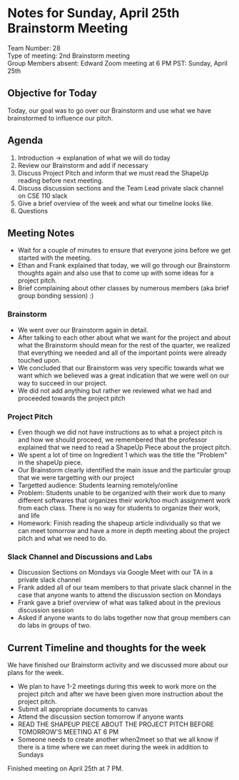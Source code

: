 # Notes for Sunday, April 25th Brainstorm Meeting
Team Number: 28  
Type of meeting: 2nd Brainstorm meeting  
Group Members absent: Edward
Zoom meeting at 6 PM PST: Sunday, April 25th  

## Objective for Today
Today, our goal was to go over our Brainstorm and use what we have brainstormed to influence our pitch.

## Agenda
1. Introduction -> explanation of what we will do today
2. Review our Brainstorm and add if necessary
3. Discuss Project Pitch and inform that we must read the ShapeUp reading before next meeting.
4. Discuss discussion sections and the Team Lead private slack channel on CSE 110 slack
5. Give a brief overview of the week and what our timeline looks like.
6. Questions

## Meeting Notes
- Wait for a couple of minutes to ensure that everyone joins before we get started with the meeting.
- Ethan and Frank explained that today, we will go through our Brainstorm thoughts again and also use that to come up with some ideas for a project pitch.
- Brief complaining about other classes by numerous members (aka brief group bonding session) :)

### Brainstorm
- We went over our Brainstorm again in detail.
- After talking to each other about what we want for the project and about what the Brainstorm should mean for the rest of the quarter, we realized that everything we needed and all of the important points were already touched upon. 
- We concluded that our Brainstorm was very specific towards what we want which we believed was a great indication that we were well on our way to succeed in our project.
- We did not add anything but rather we reviewed what we had and proceeded towards the project pitch

### Project Pitch
- Even though we did not have instructions as to what a project pitch is and how we should proceed, we remembered that the professor explained that we need to read a ShapeUp Piece about the project pitch.
- We spent a lot of time on Ingredient 1 which was the title the "Problem" in the shapeUp piece.
- Our Brainstorm clearly identified the main issue and the particular group that we were targetting with our project
- Targetted audience: Students learning remotely/online
- Problem: Students unable to be organized with their work due to many different softwares that organizes their work/too much assignment work from each class. There is no way for students to organize their work, and life
- Homework: Finish reading the shapeup article individually so that we can meet tomorrow and have a more in depth meeting about the project pitch and what we need to do.

### Slack Channel and Discussions and Labs
- Discussion Sections on Mondays via Google Meet with our TA in a private slack channel
- Frank added all of our team members to that private slack channel in the case that anyone wants to attend the discussion section on Mondays
- Frank gave a brief overview of what was talked about in the previous discussion session
- Asked if anyone wants to do labs together now that group members can do labs in groups of two.


## Current Timeline and thoughts for the week
We have finished our Brainstorm activity and we discussed more about our plans for the week.
- We plan to have 1-2 meetings during this week to work more on the project pitch and after we have been given more instruction about the project pitch.
- Submit all appropriate documents to canvas
- Attend the discussion section tomorrow if anyone wants
- READ THE SHAPEUP PIECE ABOUT THE PROJECT PITCH BEFORE TOMORROW'S MEETING AT 6 PM
- Someone needs to create another when2meet so that we all know if there is a time where we can meet during the week in addition to Sundays

Finished meeting on April 25th at 7 PM.

